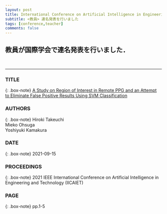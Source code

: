 ```yaml
---
layout: post
title: International Conference on Artificial Intelligence in Engineering and Technology 2021 (IICAIET2021)
subtitle: <教員> 連名発表を行いました
tags: [conference,teacher]
comments: false
---
```

## 教員が国際学会で連名発表を行いました．
<br>
<hr>

### TITLE

{: .box-note}
[A Study on Region of Interest in Remote PPG and an Attempt to Eliminate False Positive Results Using SVM Classification](https://ieeexplore.ieee.org/document/9573945)

### AUTHORS

{: .box-note}
Hiroki Takeuchi<br>
Mieko Ohsuga<br>
Yoshiyuki Kamakura

### DATE

{: .box-note}
2021-09-15


### PROCEEDINGS

{: .box-note}
2021 IEEE International Conference on Artificial Intelligence in Engineering and Technology (IICAIET)

### PAGE

{: .box-note}
pp.1-5

